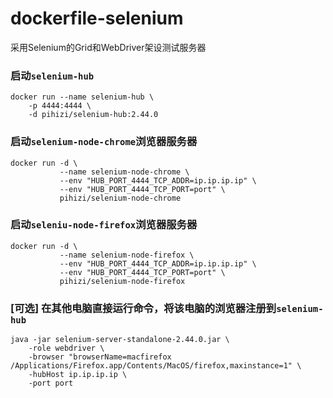 dockerfile-selenium
===================

采用Selenium的Grid和WebDriver架设测试服务器

### 启动`selenium-hub`

```
docker run --name selenium-hub \
    -p 4444:4444 \
    -d pihizi/selenium-hub:2.44.0
```

### 启动`selenium-node-chrome`浏览器服务器

```
docker run -d \
           --name selenium-node-chrome \
           --env "HUB_PORT_4444_TCP_ADDR=ip.ip.ip.ip" \
           --env "HUB_PORT_4444_TCP_PORT=port" \
           pihizi/selenium-node-chrome
```

### 启动`seleniu-node-firefox`浏览器服务器

```
docker run -d \
           --name selenium-node-firefox \
           --env "HUB_PORT_4444_TCP_ADDR=ip.ip.ip.ip" \
           --env "HUB_PORT_4444_TCP_PORT=port" \
           pihizi/selenium-node-firefox
```

### [可选] 在其他电脑直接运行命令，将该电脑的浏览器注册到`selenium-hub`

```
java -jar selenium-server-standalone-2.44.0.jar \
    -role webdriver \
    -browser "browserName=macfirefox /Applications/Firefox.app/Contents/MacOS/firefox,maxinstance=1" \
    -hubHost ip.ip.ip.ip \
    -port port

```
